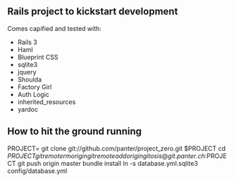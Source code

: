 ## Rails project to kickstart development

Comes capified and tested with:

 * Rails 3
 * Haml
 * Blueprint CSS
 * sqlite3
 * jquery
 * Shoulda
 * Factory Girl
 * Auth Logic
 * inherited_resources
 * yardoc

## How to hit the ground running

PROJECT=<handle>
git clone git://github.com/panter/project_zero.git $PROJECT
cd $PROJECT
git remote rm origin    
git remote add origin gitosis@git.panter.ch:$PROJECT
git push origin master
bundle install
ln -s database.yml.sqlite3 config/database.yml

